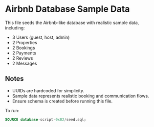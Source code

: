 # Airbnb Database Sample Data

This file seeds the Airbnb-like database with realistic sample data, including:

- 3 Users (guest, host, admin)
- 2 Properties
- 2 Bookings
- 2 Payments
- 2 Reviews
- 2 Messages

## Notes

- UUIDs are hardcoded for simplicity.
- Sample data represents realistic booking and communication flows.
- Ensure schema is created before running this file.

To run:

```sql
SOURCE database-script-0x02/seed.sql;
